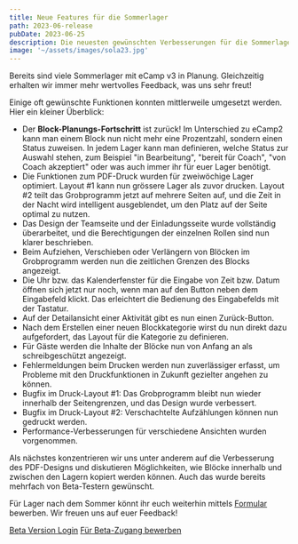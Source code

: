 ```yaml
---
title: Neue Features für die Sommerlager
path: 2023-06-release
pubDate: 2023-06-25
description: Die neuesten gewünschten Verbesserungen für die Sommerlager sind da.
image: '~/assets/images/sola23.jpg'
---
```


Bereits sind viele Sommerlager mit eCamp v3 in Planung. Gleichzeitig erhalten wir immer mehr wertvolles Feedback, was uns sehr freut!

Einige oft gewünschte Funktionen konnten mittlerweile umgesetzt werden. Hier ein kleiner Überblick:

- Der **Block-Planungs-Fortschritt** ist zurück! Im Unterschied zu eCamp2 kann man einem Block nun nicht mehr eine Prozentzahl, sondern einen Status zuweisen. In jedem Lager kann man definieren, welche Status zur Auswahl stehen, zum Beispiel "in Bearbeitung", "bereit für Coach", "von Coach akzeptiert" oder was auch immer ihr für euer Lager benötigt.
- Die Funktionen zum PDF-Druck wurden für zweiwöchige Lager optimiert. Layout #1 kann nun grössere Lager als zuvor drucken. Layout #2 teilt das Grobprogramm jetzt auf mehrere Seiten auf, und die Zeit in der Nacht wird intelligent ausgeblendet, um den Platz auf der Seite optimal zu nutzen.
- Das Design der Teamseite und der Einladungsseite wurde vollständig überarbeitet, und die Berechtigungen der einzelnen Rollen sind nun klarer beschrieben.
- Beim Aufziehen, Verschieben oder Verlängern von Blöcken im Grobprogramm werden nun die zeitlichen Grenzen des Blocks angezeigt.
- Die Uhr bzw. das Kalenderfenster für die Eingabe von Zeit bzw. Datum öffnen sich jetzt nur noch, wenn man auf den Button neben dem Eingabefeld klickt. Das erleichtert die Bedienung des Eingabefelds mit der Tastatur.
- Auf der Detailansicht einer Aktivität gibt es nun einen Zurück-Button.
- Nach dem Erstellen einer neuen Blockkategorie wirst du nun direkt dazu aufgefordert, das Layout für die Kategorie zu definieren.
- Für Gäste werden die Inhalte der Blöcke nun von Anfang an als schreibgeschützt angezeigt.
- Fehlermeldungen beim Drucken werden nun zuverlässiger erfasst, um Probleme mit den Druckfunktionen in Zukunft gezielter angehen zu können.
- Bugfix im Druck-Layout #1: Das Grobprogramm bleibt nun wieder innerhalb der Seitengrenzen, und das Design wurde verbessert.
- Bugfix im Druck-Layout #2: Verschachtelte Aufzählungen können nun gedruckt werden.
- Performance-Verbesserungen für verschiedene Ansichten wurden vorgenommen.
 
Als nächstes konzentrieren wir uns unter anderem auf die Verbesserung des PDF-Designs und diskutieren Möglichkeiten, wie Blöcke innerhalb und zwischen den Lagern kopiert werden können. Auch das wurde bereits mehrfach von Beta-Testern gewünscht.

Für Lager nach dem Sommer könnt ihr euch weiterhin mittels [Formular](https://forms.office.com/e/TRKsfnazf5) bewerben. Wir freuen uns auf euer Feedback!

<a class="btn secondary mr-4 mb-4" href="https://app.ecamp3.ch" target="_blank">Beta Version Login</a>
<a class="btn secondary mr-4 mb-4" href="https://forms.office.com/e/TRKsfnazf5" target="_blank">Für Beta-Zugang bewerben</a>
